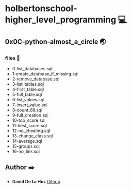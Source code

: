 # holbertonschool-higher_level_programming :computer:

## 0x0C-python-almost_a_circle :earth_asia:

### files :page_facing_up:

* 0-list_databases.sql
* 1-create_database_if_missing.sql
* 2-remove_database.sql
* 3-list_tables.sql
* 4-first_table.sql
* 5-full_table.sql
* 6-list_values.sql
* 7-insert_value.sql
* 8-count_89.sql
* 9-full_creation.sql
* 10-top_score.sql
* 11-best_score.sql
* 12-no_cheating.sql
* 13-change_class.sql
* 14-average.sql
* 15-groups.sql
* 16-no_link.sql

## Author :black_nib:

* **David De La Hoz** [Github](https://github.com/daviddlhz)